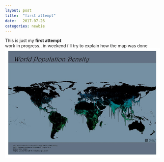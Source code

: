```yaml
---
layout: post
title:  "first attempt"
date:   2017-07-26 
categories: newbie
---
```


This is just my **first attempt**
<br>
work in progress.. in weekend i'll try to explain how the map was done
<br>
![Alt Text](./_images/mapa_linhas_populacao_lt.jpg)
